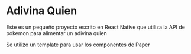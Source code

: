 # Adivina Quien

Este es un pequeño proyecto escrito en React Native
que utiliza la API de pokemon para alimentar un adivina quien

Se utilizo un template para usar los componentes de Paper
